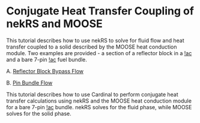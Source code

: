 # Conjugate Heat Transfer Coupling of nekRS and MOOSE

This tutorial describes how to use nekRS to solve for fluid flow and heat transfer
coupled to a solid described by the MOOSE heat conduction module. Two examples are
provided - a section of a reflector block in a [!ac](PB-FHR) and a bare 7-pin
[!ac](SFR) fuel bundle.

A. [Reflector Block Bypass Flow](cht1.md)

B. [Pin Bundle Flow](cht2.md)

This tutorial describes how to use Cardinal to perform conjugate heat transfer
calculations using nekRS and the MOOSE heat conduction module for a bare
7-pin [!ac](SFR) bundle. nekRS solves for the fluid phase, while MOOSE solves for
the solid phase.
